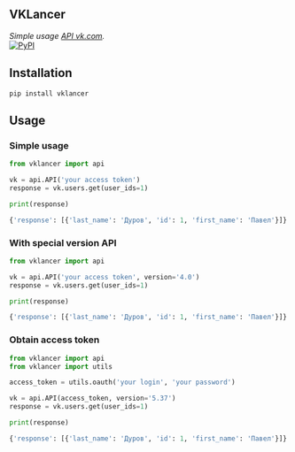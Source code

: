 ## VKLancer ##
*Simple usage [API vk.com](https://vk.com/dev).*  
[![PyPI](http://img.shields.io/pypi/v/vklancer.svg?style=flat)](https://pypi.python.org/pypi/vklancer)

## Installation ##
```pip install vklancer```

## Usage ##
### Simple usage ###
```python
from vklancer import api

vk = api.API('your access token')
response = vk.users.get(user_ids=1)

print(response)

{'response': [{'last_name': 'Дуров', 'id': 1, 'first_name': 'Павел'}]}
```

### With special version API ###
```python
from vklancer import api

vk = api.API('your access token', version='4.0')
response = vk.users.get(user_ids=1)

print(response)

{'response': [{'last_name': 'Дуров', 'id': 1, 'first_name': 'Павел'}]}
```

### Obtain access token ###
```python
from vklancer import api
from vklancer import utils

access_token = utils.oauth('your login', 'your password')

vk = api.API(access_token, version='5.37')
response = vk.users.get(user_ids=1)

print(response)

{'response': [{'last_name': 'Дуров', 'id': 1, 'first_name': 'Павел'}]}
```
